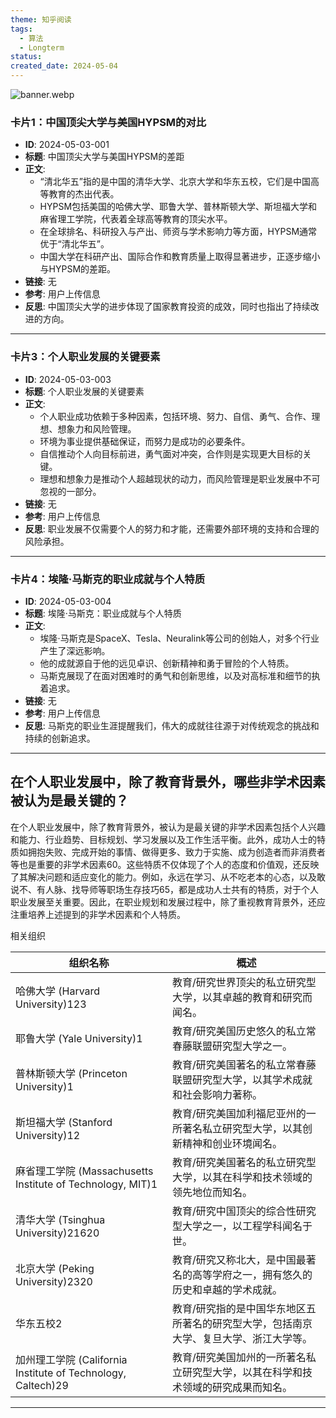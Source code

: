```yaml
---
theme: 知乎阅读
tags:
  - 算法
  - Longterm
status: 
created_date: 2024-05-04
---
```

![banner.webp](https://cdn.jsdelivr.net/gh/duanbiao2000/BlogGallery@main/picture/banner.webp)
### 卡片1：中国顶尖大学与美国HYPSM的对比

- **ID**: 2024-05-03-001
- **标题**: 中国顶尖大学与美国HYPSM的差距
- **正文**:
  - “清北华五”指的是中国的清华大学、北京大学和华东五校，它们是中国高等教育的杰出代表。
  - HYPSM包括美国的哈佛大学、耶鲁大学、普林斯顿大学、斯坦福大学和麻省理工学院，代表着全球高等教育的顶尖水平。
  - 在全球排名、科研投入与产出、师资与学术影响力等方面，HYPSM通常优于“清北华五”。
  - 中国大学在科研产出、国际合作和教育质量上取得显著进步，正逐步缩小与HYPSM的差距。
- **链接**: 无
- **参考**: 用户上传信息
- **反思**: 中国顶尖大学的进步体现了国家教育投资的成效，同时也指出了持续改进的方向。

---


### 卡片3：个人职业发展的关键要素

- **ID**: 2024-05-03-003
- **标题**: 个人职业发展的关键要素
- **正文**:
  - 个人职业成功依赖于多种因素，包括环境、努力、自信、勇气、合作、理想、想象力和风险管理。
  - 环境为事业提供基础保证，而努力是成功的必要条件。
  - 自信推动个人向目标前进，勇气面对冲突，合作则是实现更大目标的关键。
  - 理想和想象力是推动个人超越现状的动力，而风险管理是职业发展中不可忽视的一部分。
- **链接**: 无
- **参考**: 用户上传信息
- **反思**: 职业发展不仅需要个人的努力和才能，还需要外部环境的支持和合理的风险承担。

---

### 卡片4：埃隆·马斯克的职业成就与个人特质

- **ID**: 2024-05-03-004
- **标题**: 埃隆·马斯克：职业成就与个人特质
- **正文**:
  - 埃隆·马斯克是SpaceX、Tesla、Neuralink等公司的创始人，对多个行业产生了深远影响。
  - 他的成就源自于他的远见卓识、创新精神和勇于冒险的个人特质。
  - 马斯克展现了在面对困难时的勇气和创新思维，以及对高标准和细节的执着追求。
- **链接**: 无
- **参考**: 用户上传信息
- **反思**: 马斯克的职业生涯提醒我们，伟大的成就往往源于对传统观念的挑战和持续的创新追求。


---



## 在个人职业发展中，除了教育背景外，哪些非学术因素被认为是最关键的？

在个人职业发展中，除了教育背景外，被认为是最关键的非学术因素包括个人兴趣和能力、行业趋势、目标规划、学习发展以及工作生活平衡。此外，成功人士的特质如拥抱失败、完成开始的事情、做得更多、致力于实施、成为创造者而非消费者等也是重要的非学术因素60。这些特质不仅体现了个人的态度和价值观，还反映了其解决问题和适应变化的能力。例如，永远在学习、从不吃老本的心态，以及敢说不、有人脉、找导师等职场生存技巧65，都是成功人士共有的特质，对于个人职业发展至关重要。因此，在职业规划和发展过程中，除了重视教育背景外，还应注重培养上述提到的非学术因素和个人特质。

相关组织

|组织名称|概述|
|---|---|
|哈佛大学 (Harvard University)123|教育/研究世界顶尖的私立研究型大学，以其卓越的教育和研究而闻名。|
|耶鲁大学 (Yale University)1|教育/研究美国历史悠久的私立常春藤联盟研究型大学之一。|
|普林斯顿大学 (Princeton University)1|教育/研究美国著名的私立常春藤联盟研究型大学，以其学术成就和社会影响力著称。|
|斯坦福大学 (Stanford University)12|教育/研究美国加利福尼亚州的一所著名私立研究型大学，以其创新精神和创业环境闻名。|
|麻省理工学院 (Massachusetts Institute of Technology, MIT)1|教育/研究美国著名的私立研究型大学，以其在科学和技术领域的领先地位而知名。|
|清华大学 (Tsinghua University)21620|教育/研究中国顶尖的综合性研究型大学之一，以工程学科闻名于世。|
|北京大学 (Peking University)2320|教育/研究又称北大，是中国最著名的高等学府之一，拥有悠久的历史和卓越的学术成就。|
|华东五校2|教育/研究指的是中国华东地区五所著名的研究型大学，包括南京大学、复旦大学、浙江大学等。|
|加州理工学院 (California Institute of Technology, Caltech)29|教育/研究美国加州的一所著名私立研究型大学，以其在科学和技术领域的研究成果而知名。|

---
